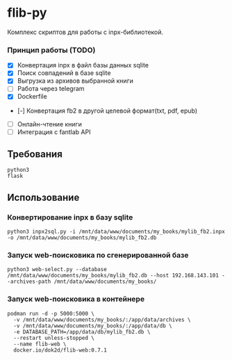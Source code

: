 # flib-py

Комплекс скриптов для работы с inpx-библиотекой.

### Принцип работы (TODO)

- [x] Конвертация inpx в файл базы данных sqlite 
- [x] Поиск совпадений в базе sqlite
- [x] Выгрузка из архивов выбранной книги
- [ ] Работа через telegram
- [x] Dockerfile
- [-] Конвертация fb2 в другой целевой формат(txt, pdf, epub)
- [ ] Онлайн-чтение книги
- [ ] Интеграция с fantlab API

## Требования

```
python3
flask
```

## Использование

### Конвертирование inpx в базу sqlite

`python3 inpx2sql.py -i /mnt/data/www/documents/my_books/mylib_fb2.inpx -o /mnt/data/www/documents/my_books/mylib_fb2.db`

### Запуск web-поисковика по сгенерированной базе

`python3 web-select.py --database /mnt/data/www/documents/my_books/mylib_fb2.db --host 192.168.143.101 --archives-path /mnt/data/www/documents/my_books/`

### Запуск web-поисковика в контейнере

```
podman run -d -p 5000:5000 \
  -v /mnt/data/www/documents/my_books/:/app/data/archives \
  -v /mnt/data/www/documents/my_books/:/app/data/db \
  -e DATABASE_PATH=/app/data/db/mylib_fb2.db \
  --restart unless-stopped \
  --name flib-web \
  docker.io/dok2d/flib-web:0.7.1
```
